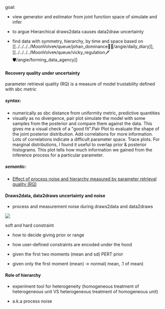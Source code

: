 goal:
- view generator and estimator from joint function space of simulate and infer
- to argue Hierarchical draws2data causes data2draw uncertainty 

- find data with symmetry, hierarchy, by time and space based on [[../../../../MoonVolve🌀/queue/johan_dominance💫🔭/angie/daily_diary]], [[../../../../MoonVolve🌀/queue/vicky_regulation🗡🛡/angie/forming_data_agency]]

#### Recovery quality under uncertainty
parameter retrieval quality (RQ) is a measure of model trustability defined with sbc metric

##### syntax: 
- numerically as sbc distance from uniformity metric, predictive quantities    
- visually as no divergence, pair plot simulate the model with some samples from the posterior and compare them against the data. This gives me a visual check of a "good fit".Pair Plot to evaluate the shape of the joint posterior distribution. Add correlations for more information. Lots of correlations indicate a difficult parameter space. Trace plots. For marginal distributions, I found it useful to overlap prior & posterior histograms. This plot tells how much information we gained from the inference process for a particular parameter.

##### semantic:

-   [Effect of process noise and hierarchy measured by parameter retrieval quality (RQ)](https://github.com/Data4DM/BayesSD/discussions/118)

#### Draws2data, data2draws uncertainty and noise

-   process and measurement noise during draws2data and data2draws

![](https://lh5.googleusercontent.com/igNWrpYtlFJWw1goCpC4oCvTm5wNTq8WeXTjnpT_zaNDhxOsOBlnBdjoerQvagE7i-B4G9rzjp5Mfk7TkfqPOKv-s4-uXVhyDGutntp8XPj-ibVpRTYghDujZaN8_aGD8d_LlHEqvaI2-2rdeeRab5AUl5TVX9PV38OnXgv_mFs0s4sANSGDLfu8wChNAw)

  

soft and hard constraint

-   how to decide giving prior or range
    
-   how user-defined constraints are encoded under the hood 
    

-   given the first two moments (mean and sd) PERT prior
    
-   given only the first moment (mean) -> normal( mean, .1 of mean)
    

  

#### Role of hierarchy 

-   experiment tool for heterogeneity (homogeneous treatment of heterogeneous unit VS heterogeneous treatment of homogeneous unit)
    
-   a.k.a process noise